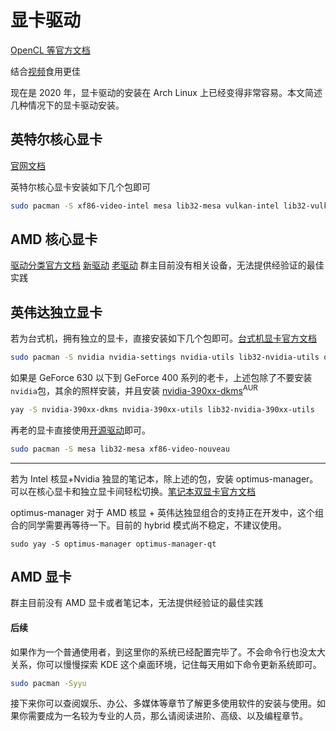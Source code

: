 # 显卡驱动

[OpenCL 等官方文档](https://wiki.archlinux.org/index.php/GPGPU)

结合[视频]()食用更佳

现在是 2020 年，显卡驱动的安装在 Arch Linux 上已经变得非常容易。本文简述几种情况下的显卡驱动安装。

## 英特尔核心显卡

[官网文档](https://wiki.archlinux.org/index.php/Intel_graphics)

英特尔核心显卡安装如下几个包即可

```bash
sudo pacman -S xf86-video-intel mesa lib32-mesa vulkan-intel lib32-vulkan-intel intel-compute-runtime? beignet?
```

## AMD 核心显卡

[驱动分类官方文档](https://wiki.archlinux.org/index.php/Xorg#AMD)
[新驱动](https://wiki.archlinux.org/index.php/AMDGPU)
[老驱动](https://wiki.archlinux.org/index.php/ATI)
群主目前没有相关设备，无法提供经验证的最佳实践

## 英伟达独立显卡

若为台式机，拥有独立的显卡，直接安装如下几个包即可。[台式机显卡官方文档](https://wiki.archlinux.org/index.php/NVIDIA)

```bash
sudo pacman -S nvidia nvidia-settings nvidia-utils lib32-nvidia-utils opencl-nvidia? lib32-opencl-nvidia?
```

如果是 GeForce 630 以下到 GeForce 400 系列的老卡，上述包除了不要安装`nvidia`包，其余的照样安装，并且安装 [nvidia-390xx-dkms](https://aur.archlinux.org/packages/nvidia-390xx-dkms/)<sup>AUR</sup>

```bash
yay -S nvidia-390xx-dkms nvidia-390xx-utils lib32-nvidia-390xx-utils
```

再老的显卡直接使用[开源驱动](https://wiki.archlinux.org/index.php/Nouveau)即可。

```bash
sudo pacman -S mesa lib32-mesa xf86-video-nouveau
```

---

若为 Intel 核显+Nvidia 独显的笔记本，除上述的包，安装 optimus-manager。可以在核心显卡和独立显卡间轻松切换。[笔记本双显卡官方文档](https://wiki.archlinux.org/index.php/NVIDIA_Optimus)

optimus-manager 对于 AMD 核显 + 英伟达独显组合的支持正在开发中，这个组合的同学需要再等待一下。目前的 hybrid 模式尚不稳定，不建议使用。

```
sudo yay -S optimus-manager optimus-manager-qt
```

## AMD 显卡

群主目前没有 AMD 显卡或者笔记本，无法提供经验证的最佳实践

  <!-- ```bash
  sudo pacman -S xf86-video-amdgpu opencl-mesa lib32-opencl-mesa   #amd显卡
  ``` -->

#### 后续

如果作为一个普通使用者，到这里你的系统已经配置完毕了。不会命令行也没太大关系，你可以慢慢探索 KDE 这个桌面环境，记住每天用如下命令更新系统即可。

```bash
sudo pacman -Syyu
```

接下来你可以查阅娱乐、办公、多媒体等章节了解更多使用软件的安装与使用。如果你需要成为一名较为专业的人员，那么请阅读进阶、高级、以及编程章节。
